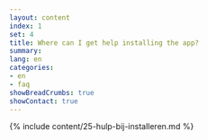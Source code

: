 ```yaml
---
layout: content
index: 1
set: 4
title: Where can I get help installing the app?
summary: 
lang: en
categories:
- en
- faq
showBreadCrumbs: true
showContact: true
---
```

{% include content/25-hulp-bij-installeren.md %}
